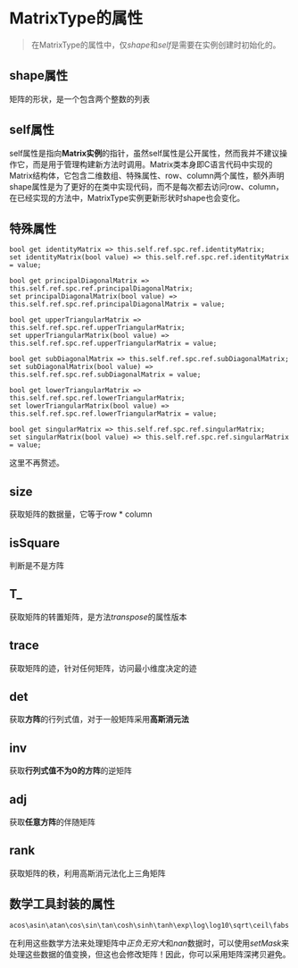 # MatrixType的属性

> 在MatrixType的属性中，仅*shape*和*self*是需要在实例创建时初始化的。

## shape属性

矩阵的形状，是一个包含两个整数的列表

## self属性
self属性是指向**Matrix实例**的指针，虽然self属性是公开属性，然而我并不建议操作它，而是用于管理构建新方法时调用。Matrix类本身即C语言代码中实现的Matrix结构体，它包含二维数组、特殊属性、row、column两个属性，额外声明shape属性是为了更好的在类中实现代码，而不是每次都去访问row、column，在已经实现的方法中，MatrixType实例更新形状时shape也会变化。

## 特殊属性
```text
bool get identityMatrix => this.self.ref.spc.ref.identityMatrix;
set identityMatrix(bool value) => this.self.ref.spc.ref.identityMatrix = value;

bool get principalDiagonalMatrix => this.self.ref.spc.ref.principalDiagonalMatrix;
set principalDiagonalMatrix(bool value) => this.self.ref.spc.ref.principalDiagonalMatrix = value;

bool get upperTriangularMatrix => this.self.ref.spc.ref.upperTriangularMatrix;
set upperTriangularMatrix(bool value) => this.self.ref.spc.ref.upperTriangularMatrix = value;

bool get subDiagonalMatrix => this.self.ref.spc.ref.subDiagonalMatrix;
set subDiagonalMatrix(bool value) => this.self.ref.spc.ref.subDiagonalMatrix = value;

bool get lowerTriangularMatrix => this.self.ref.spc.ref.lowerTriangularMatrix;
set lowerTriangularMatrix(bool value) => this.self.ref.spc.ref.lowerTriangularMatrix = value;

bool get singularMatrix => this.self.ref.spc.ref.singularMatrix;
set singularMatrix(bool value) => this.self.ref.spc.ref.singularMatrix = value;
```
这里不再赘述。

## size
获取矩阵的数据量，它等于row * column

## isSquare
判断是不是方阵

## T_
获取矩阵的转置矩阵，是方法*transpose*的属性版本

## trace
获取矩阵的迹，针对任何矩阵，访问最小维度决定的迹

## det
获取**方阵**的行列式值，对于一般矩阵采用**高斯消元法**

## inv
获取**行列式值不为0的方阵**的逆矩阵

## adj
获取**任意方阵**的伴随矩阵

## rank
获取矩阵的秩，利用高斯消元法化上三角矩阵

## 数学工具封装的属性
```text
acos\asin\atan\cos\sin\tan\cosh\sinh\tanh\exp\log\log10\sqrt\ceil\fabs
```

在利用这些数学方法来处理矩阵中*正负无穷大*和*nan*数据时，可以使用*setMask*来处理这些数据的值变换，但这也会修改矩阵！因此，你可以采用矩阵深拷贝避免。






